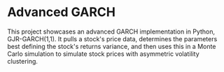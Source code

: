 # Advanced GARCH

This project showcases an advanced GARCH implementation in Python, GJR-GARCH(1,1). It pulls a stock's price data, determines the parameters best defining the stock's returns variance, and then uses this in a Monte Carlo simulation to simulate stock prices with asymmetric volatility clustering.

